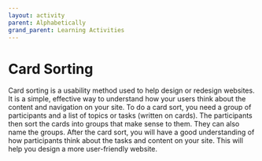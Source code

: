```yaml
---
layout: activity
parent: Alphabetically
grand_parent: Learning Activities
---
```

# Card Sorting
Card sorting is a usability method used to help design or redesign websites. It is a simple, effective way to understand how your users think about the content and navigation on your site. To do a card sort, you need a group of participants and a list of topics or tasks (written on cards). The participants then sort the cards into groups that make sense to them. They can also name the groups. After the card sort, you will have a good understanding of how participants think about the tasks and content on your site. This will help you design a more user-friendly website.